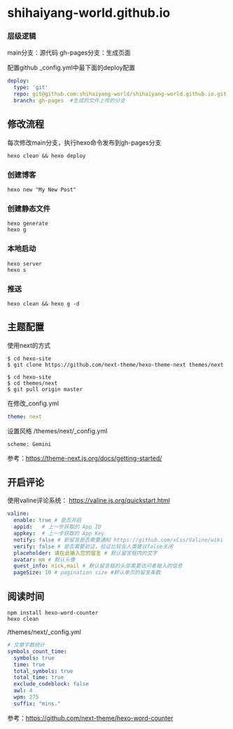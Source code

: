 # shihaiyang-world.github.io

### 层级逻辑
main分支：源代码
gh-pages分支：生成页面

配置github _config.yml中最下面的deploy配置
```yaml
deploy:
  type: 'git'
  repo: git@github.com:shihaiyang-world/shihaiyang-world.github.io.git
  branch: gh-pages  #生成的文件上传的分支
```


## 修改流程
每次修改main分支，执行hexo命令发布到gh-pages分支

```shell
hexo clean && hexo deploy
```

### 创建博客

```shell script
hexo new "My New Post"
```

### 创建静态文件
```shell script
hexo generate
hexo g
```

### 本地启动
```shell script
hexo server
hexo s
```

### 推送
```shell script
hexo clean && hexo g -d
```

## 主题配置

使用next的方式
```shell script
$ cd hexo-site
$ git clone https://github.com/next-theme/hexo-theme-next themes/next

$ cd hexo-site
$ cd themes/next
$ git pull origin master

```
在修改_config.yml
```yaml
theme: next
```

设置风格
/themes/next/_config.yml 
```shell script
scheme: Gemini
```

参考：https://theme-next.js.org/docs/getting-started/


## 开启评论

使用valine评论系统： https://valine.js.org/quickstart.html
```yaml
valine:
  enable: true # 是否开启
  appid:   # 上一步获取的 App ID
  appkey:  # 上一步获取的 App Key
  notify: false # 新留言是否需要通知 https://github.com/xCss/Valine/wiki
  verify: false # 是否需要验证，验证比较反人类建议false关闭
  placeholder: 请在此输入您的留言 # 默认留言框内的文字
  avatar: mm # 默认头像
  guest_info: nick,mail # 默认留言框的头部需要访问者输入的信息
  pageSize: 10 # pagination size #默认单页的留言条数
```

## 阅读时间
```shell script
npm install hexo-word-counter
hexo clean
```

/themes/next/_config.yml 
```yaml
# 文章字数统计
symbols_count_time:
  symbols: true
  time: true
  total_symbols: true
  total_time: true
  exclude_codeblock: false
  awl: 4
  wpm: 275
  suffix: "mins."
```
参考：https://github.com/next-theme/hexo-word-counter

## 